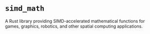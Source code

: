 # `simd_math`

A Rust library providing SIMD-accelerated mathematical functions for games, graphics, robotics, and other spatial computing applications.
